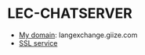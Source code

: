 LEC-CHATSERVER
==
+ [My domain](https://www.dynu.com/en-US/ControlPanel/DDNSRecord?ATVPDKIKX0DER=RABvAG0AYQBpAG4ATgBhAG0AZQA9AGwAYQBuAGcAZQB4AGMAaABhAG4AZwBlAC4AZwBpAGkAegBlAC4AYwBvAG0A): langexchange.giize.com
+ [SSL service](https://manage.sslforfree.com/)
